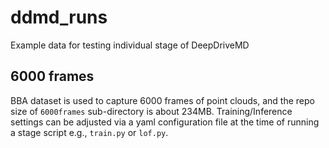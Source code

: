 # ddmd_runs
Example data for testing individual stage of DeepDriveMD

## 6000 frames
BBA dataset is used to capture 6000 frames of point clouds, and the repo size of `6000frames` sub-directory is about 234MB.
Training/Inference settings can be adjusted via a yaml configuration file at the time of running a stage script e.g., `train.py` or `lof.py`.
